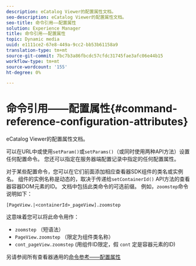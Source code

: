 ```yaml
---
description: eCatalog Viewer的配置属性文档。
seo-description: eCatalog Viewer的配置属性文档。
seo-title: 命令引用——配置属性
solution: Experience Manager
title: 命令引用——配置属性
topic: Dynamic media
uuid: e1111ce2-67e8-449a-9cc2-bb53b61158a9
translation-type: tm+mt
source-git-commit: 7bc7b3a86fbcdc57cfdc31745fae3afc06e44b15
workflow-type: tm+mt
source-wordcount: '155'
ht-degree: 0%

---
```



# 命令引用——配置属性{#command-reference-configuration-attributes}

eCatalog Viewer的配置属性文档。

可以在URL中或使用`setParam()`或`setParams()`（或同时使用两种API方法）设置任何配置命令。 您还可以指定在服务器端配置记录中指定的任何配置属性。

对于某些配置命令，您可以在它们前面添加相应查看器SDK组件的类名或实例名。 组件的实例名称是动态的，取决于传递给`setContainerId()` API方法的查看器容器DOM元素的ID。 文档中包括此类命令的可选前缀。 例如，`zoomstep`命令说明如下：

`[PageView.|<containerId>_pageView].zoomstep`

这意味着您可以将此命令用作：

* `zoomstep` （短语法）
* `PageView.zoomstep` （限定为组件类名称）
* `cont_pageView.zoomstep` (用组件ID限定，假 `cont` 定是容器元素的ID)

另请参阅所有查看器通用的[命令参考——配置属性](../../../r-html5-viewer-20-cmdref-configattrib/r-html5-viewer-20-cmdref-configattrib.md#concept-850e0f2c49b949deb7cfbfd330d329bd)
